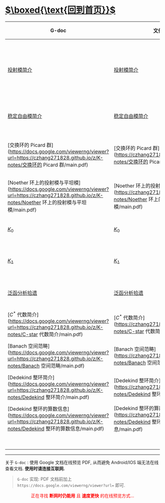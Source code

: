 #  [$\boxed{\text{回到首页}}$](https://czhang271828.github.io/z/) 

| G-doc                                                        | 文件                                                         | 子章节                                                       |   类别   |               状态                |                                              $\TeX$ 源码地址 |
| ------------------------------------------------------------ | ------------------------------------------------------------ | :----------------------------------------------------------- | :------: | :-------------------------------: | -----------------------------------------------------------: |
| [投射模简介](https://docs.google.com/viewerng/viewer?url=https://czhang271828.github.io/z/K-notes/投射模简介/main.pdf) | [投射模简介](https://czhang271828.github.io/z/K-notes/投射模简介/main.pdf) | Abel 中投射对象的的等价定义; <br />投射对象的性质;<br />投射对象为自由对象之直和项; | 代数基础 | <font color = green>完善中</font> | [点击下载](https://czhang271828.github.io/z/K-notes/投射模简介/main.tex) |
| [稳定自由模简介](https://docs.google.com/viewerng/viewer?url=https://czhang271828.github.io/z/K-notes/稳定自由模简介/main.pdf) | [稳定自由模简介](https://czhang271828.github.io/z/K-notes/稳定自由模简介/main.pdf) | 稳定自由模;<br />对偶模, 投射模的结构;<br />                 | 代数基础 | <font color = green>完善中</font> | [点击下载](https://czhang271828.github.io/z/K-notes/稳定自由模简介/main.tex) |
| [交换环的 Picard 群](https://docs.google.com/viewerng/viewer?url=https://czhang271828.github.io/z/K-notes/交换环的 Picard 群/main.pdf) | [交换环的 Picard 群](https://czhang271828.github.io/z/K-notes/交换环的 Picard 群/main.pdf) | 可逆模 $=$ 线丛 $=$ 交换半环 $R\mathrm{-Mod}$ 中单位;<br />一些代数几何解释 | 代数基础 |            **待进行**             | [点击下载](https://czhang271828.github.io/z/K-notes/交换环的 Picard 群/main.tex) |
| [Noether 环上的投射模与平坦模](https://docs.google.com/viewerng/viewer?url=https://czhang271828.github.io/z/K-notes/Noether 环上的投射模与平坦模/main.pdf) | [Noether 环上的投射模与平坦模](https://czhang271828.github.io/z/K-notes/Noether 环上的投射模与平坦模/main.pdf) | 有限展示与有限生成模;<br />投射模的秩 (纤维);                | 代数基础 | <font color = blue>编辑中</font>  | [点击下载](https://czhang271828.github.io/z/K-notes/Noether 环上的投射模与平坦模/main.tex) |
| [$K_0$](https://docs.google.com/viewerng/viewer?url=https://czhang271828.github.io/z/K-notes/K0/main.pdf) | [$K_0$](https://czhang271828.github.io/z/K-notes/K0/main.pdf) | 环的 Grothendieck 群;<br />                                  | 代数基础 | <font color = blue>编辑中</font>  | [点击下载](https://czhang271828.github.io/z/K-notes/K0/main.tex) |
| [$K_1$](https://docs.google.com/viewerng/viewer?url=https://czhang271828.github.io/z/K-notes/K1/main.pdf) | [$K_1$](https://czhang271828.github.io/z/K-notes/K1/main.pdf) | 环的 Bass-Whitehead 群;<br />                                | 代数基础 |            **待进行**             | [点击下载](https://czhang271828.github.io/z/K-notes/K1/main.tex) |
| [泛函分析拾遗](https://docs.google.com/viewerng/viewer?url=https://czhang271828.github.io/z/K-notes/泛函分析拾遗/main.pdf) | [泛函分析拾遗](https://czhang271828.github.io/z/K-notes/泛函分析拾遗/main.pdf) | 泛函分析拾遗, $C^\ast$ 代数简介;<br />**(急需章节整理!)**    | 泛函分析 | <font color = blue>编辑中</font>  | [点击下载](https://czhang271828.github.io/z/K-notes/泛函分析拾遗/main.tex) |
| [$C^\ast$ 代数简介](https://docs.google.com/viewerng/viewer?url=https://czhang271828.github.io/z/K-notes/C-star 代数简介/main.pdf) | [$C^\ast$ 代数简介](https://czhang271828.github.io/z/K-notes/C-star 代数简介/main.pdf) | $C^\ast$ 代数的 $K_0$ 群                                     | 泛函分析 | <font color = blue>编辑中</font>  | [点击下载](https://czhang271828.github.io/z/K-notes/C-star 代数简介/main.tex) |
| [Banach 空间范畴](https://docs.google.com/viewerng/viewer?url=https://czhang271828.github.io/z/K-notes/Banach 空间范畴/main.pdf) | [Banach 空间范畴](https://czhang271828.github.io/z/K-notes/Banach 空间范畴/main.pdf) |                                                              | 泛函分析 |            **待进行**             | [点击下载](https://czhang271828.github.io/z/K-notes/Banach 空间范畴/main.tex) |
| [Dedekind 整环简介](https://docs.google.com/viewerng/viewer?url=https://czhang271828.github.io/z/K-notes/Dedekind 整环简介/main.pdf) | [Dedekind 整环简介](https://czhang271828.github.io/z/K-notes/Dedekind 整环简介/main.pdf) |                                                              | 代数数论 | <font color = blue>编辑中</font>  | [点击下载](https://czhang271828.github.io/z/K-notes/Dedekind 整环简介/main.tex) |
| [Dedekind 整环的算数信息](https://docs.google.com/viewerng/viewer?url=https://czhang271828.github.io/z/K-notes/Dedekind 整环的算数信息/main.pdf) | [Dedekind 整环的算数信息](https://czhang271828.github.io/z/K-notes/Dedekind 整环的算数信息/main.pdf) |                                                              | 代数数论 |            **待进行**             | [点击下载](https://czhang271828.github.io/z/K-notes/Dedekind 整环的算数信息/main.tex) |
|                                                              |                                                              |                                                              |          |                                   |                                                              |
|                                                              |                                                              |                                                              |          |                                   |                                                              |
|                                                              |                                                              |                                                              |          |                                   |                                                              |
|                                                              |                                                              |                                                              |          |                                   |                                                              |
|                                                              |                                                              |                                                              |          |                                   |                                                              |
|                                                              |                                                              |                                                              |          |                                   |                                                              |
|                                                              |                                                              |                                                              |          |                                   |                                                              |
|                                                              |                                                              |                                                              |          |                                   |                                                              |



***

关于 `G-doc` : 使用 Google 文档在线预览 PDF, 从而避免 Android/IOS 端无法在线查看文档. **使用时请连接互联网.** 

> `G-doc` 实现: PDF 文档前加上 `https://docs.google.com/viewerng/viewer?url=` 即可. 

<center><font color='red'>正在寻找 <b>断网时仍能用</b> 且 <b>速度更快</b> 的在线预览方式...</font></center>

